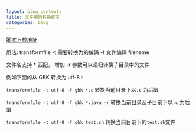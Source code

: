 ```yaml
---
layout: blog_contents
title: 文件编码转换脚本
categories: blog
---
```


[脚本下载地址](http://toknot.com/download/transformfile)

用法:
transformfile -t 需要转换为的编码  -f 文件编码  filename 

文件名支持 * 匹配， 增加 -r 参数可以递归转换子目录中的文件

例如下面的从 GBK 转换为 utf-8 :

`transformfile -t utf-8 -f gbk *.c`  转换当前目录下以`.c` 为后缀  
 
`transformfile -t utf-8 -f gbk *.java -r` 转换当前目录及子目录下以`.c` 为后缀  

`transformfile -t utf-8 -f gbk test.sh` 转换当前目录下的`test.sh`文件  
